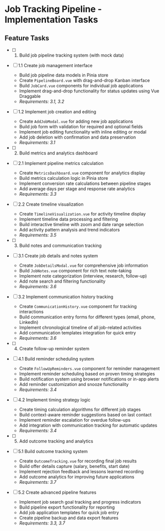 # Job Tracking Pipeline - Implementation Tasks

## Feature Tasks

- [ ] 1. Build job pipeline tracking system (with mock data)
- [ ] 1.1 Create job management interface

  - Build job pipeline data models in Pinia store
  - Create `PipelineBoard.vue` with drag-and-drop Kanban interface
  - Build `JobCard.vue` components for individual job applications
  - Implement drag-and-drop functionality for status updates using Vue Draggable
  - _Requirements: 3.1, 3.2_

- [ ] 1.2 Implement job creation and editing

  - Create `AddJobModal.vue` for adding new job applications
  - Build job form with validation for required and optional fields
  - Implement job editing functionality with inline editing or modal
  - Add job deletion with confirmation and data preservation
  - _Requirements: 3.1_

- [ ] 2. Build metrics and analytics dashboard
- [ ] 2.1 Implement pipeline metrics calculation

  - Create `MetricsDashboard.vue` component for analytics display
  - Build metrics calculation logic in Pinia store
  - Implement conversion rate calculations between pipeline stages
  - Add average days per stage and response rate analytics
  - _Requirements: 3.3_

- [ ] 2.2 Create timeline visualization

  - Create `TimelineVisualization.vue` for activity timeline display
  - Implement timeline data processing and filtering
  - Build interactive timeline with zoom and date range selection
  - Add activity pattern analysis and trend indicators
  - _Requirements: 3.5_

- [ ] 3. Build notes and communication tracking
- [ ] 3.1 Create job details and notes system

  - Create `JobDetailsModal.vue` for comprehensive job information
  - Build `JobNotes.vue` component for rich text note-taking
  - Implement note categorization (interview, research, follow-up)
  - Add note search and filtering functionality
  - _Requirements: 3.6_

- [ ] 3.2 Implement communication history tracking

  - Create `CommunicationHistory.vue` component for tracking interactions
  - Build communication entry forms for different types (email, phone, LinkedIn)
  - Implement chronological timeline of all job-related activities
  - Add communication templates integration for quick entry
  - _Requirements: 3.6_

- [ ] 4. Create follow-up reminder system
- [ ] 4.1 Build reminder scheduling system

  - Create `FollowUpReminders.vue` component for reminder management
  - Implement reminder scheduling based on proven timing strategies
  - Build notification system using browser notifications or in-app alerts
  - Add reminder customization and snooze functionality
  - _Requirements: 3.4_

- [ ] 4.2 Implement timing strategy logic

  - Create timing calculation algorithms for different job stages
  - Build context-aware reminder suggestions based on last contact
  - Implement reminder escalation for overdue follow-ups
  - Add integration with communication tracking for automatic updates
  - _Requirements: 3.4_

- [ ] 5. Add outcome tracking and analytics
- [ ] 5.1 Build outcome tracking system

  - Create `OutcomeTracking.vue` for recording final job results
  - Build offer details capture (salary, benefits, start date)
  - Implement rejection feedback and lessons learned recording
  - Add outcome analytics for improving future applications
  - _Requirements: 3.7_

- [ ] 5.2 Create advanced pipeline features

  - Implement job search goal tracking and progress indicators
  - Build pipeline export functionality for reporting
  - Add job application templates for quick job entry
  - Create pipeline backup and data export features
  - _Requirements: 3.3, 3.7_
